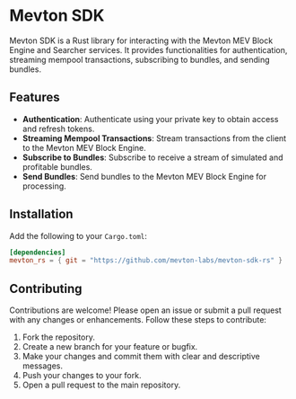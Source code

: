 # Mevton SDK

Mevton SDK is a Rust library for interacting with the Mevton MEV Block Engine and Searcher services.
It provides functionalities for authentication, streaming mempool transactions, subscribing to bundles, and sending bundles.

## Features

- **Authentication**: Authenticate using your private key to obtain access and refresh tokens.
- **Streaming Mempool Transactions**: Stream transactions from the client to the Mevton MEV Block Engine.
- **Subscribe to Bundles**: Subscribe to receive a stream of simulated and profitable bundles.
- **Send Bundles**: Send bundles to the Mevton MEV Block Engine for processing.

## Installation

Add the following to your `Cargo.toml`:

```toml
[dependencies]
mevton_rs = { git = "https://github.com/mevton-labs/mevton-sdk-rs" }
```

## Contributing

Contributions are welcome! Please open an issue or submit a pull request with any changes or enhancements. Follow these steps to contribute:

1. Fork the repository.
2. Create a new branch for your feature or bugfix.
3. Make your changes and commit them with clear and descriptive messages.
4. Push your changes to your fork.
5. Open a pull request to the main repository.
